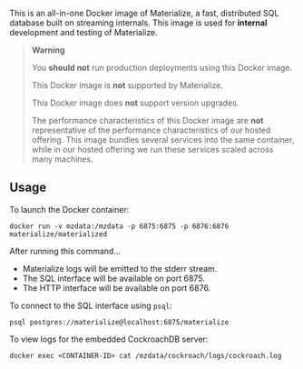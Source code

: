 This is an all-in-one Docker image of Materialize, a fast, distributed SQL
database built on streaming internals. This image is used for **internal**
development and testing of Materialize.

> **Warning**
>
> You **should not** run production deployments using this Docker image.
>
> This Docker image is **not** supported by Materialize.
>
> This Docker image does **not** support version upgrades.
>
> The performance characteristics of this Docker image are **not** representative
> of the performance characteristics of our hosted offering. This image bundles
> several services into the same container, while in our hosted offering we
> run these services scaled across many machines.

## Usage

To launch the Docker container:

```
docker run -v mzdata:/mzdata -p 6875:6875 -p 6876:6876 materialize/materialized
```

After running this command...

  * Materialize logs will be emitted to the stderr stream.
  * The SQL interface will be available on port 6875.
  * The HTTP interface will be available on port 6876.

To connect to the SQL interface using `psql`:

```
psql postgres://materialize@localhost:6875/materialize
```

To view logs for the embedded CockroachDB server:

```
docker exec <CONTAINER-ID> cat /mzdata/cockroach/logs/cockroach.log
```
